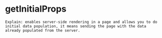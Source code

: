 # getInitialProps 
    Explain: enables server-side rendering in a page and allows you to do initial data population, it means sending the page with the data already populated from the server. 